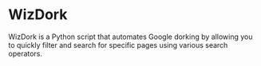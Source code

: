 # WizDork
WizDork is a Python script that automates Google dorking by allowing you to quickly filter and search for specific pages using various search operators.
